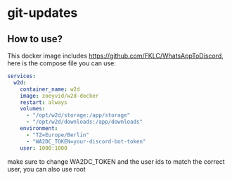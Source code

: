 # git-updates

## How to use?

This docker image includes https://github.com/FKLC/WhatsAppToDiscord, here is the compose file you can use:

```yaml
services:
  w2d:
    container_name: w2d
    image: zoeyvid/w2d-docker
    restart: always
    volumes:
      - "/opt/w2d/storage:/app/storage"
      - "/opt/w2d/downloads:/app/downloads"
    environment:
      - "TZ=Europe/Berlin"
      - "WA2DC_TOKEN=your-discord-bot-token"
    user: 1000:1000
```

make sure to change WA2DC_TOKEN and the user ids to match the correct user, you can also use root

